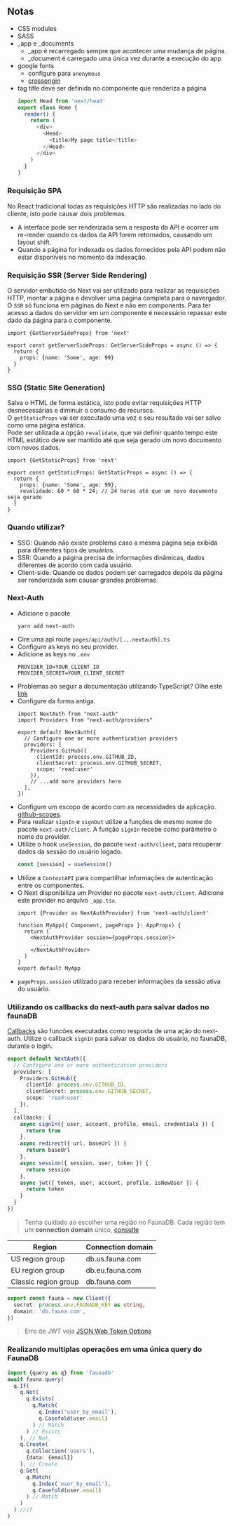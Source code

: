## Notas

- CSS modules
- SASS
- _app e _documents
  - _app é recarregado sempre que acontecer uma mudança de página.
  - _document é carregado uma única vez durante a execução do app
- google fonts
  - configure para `anonymous`
  - [crossorigin](https://developer.mozilla.org/en-US/docs/Web/HTML/Attributes/crossorigin)
- tag title deve ser definida no componente que renderiza a página
  ```ts
  import Head from 'next/head'
  export class Home {
    render() {
      return (
        <div>
          <Head>
            <title>My page title</title>
          </Head>
        </div>
      )
    }
  }
  ```

### Requisição SPA
No React tradicional todas as requisições HTTP são realizadas no lado do cliente, isto pode causar dois problemas.  
- A interface pode ser renderizada sem a resposta da API e ocorrer um re-render quando os dados da API forem retornados, causando um layout shift.
- Quando a página for indexada os dados fornecidos pela API podem não estar disponíveis no momento da indexação.

### Requisição SSR (Server Side Rendering)
O servidor embutido do Next vai ser utilizado para realizar as requisições HTTP, montar a página e devolver uma página completa para o navergador.  
O `SSR` só funciona em páginas do Next e não em components. Para ter acesso a dados do servidor em um componente é necessário repassar este dado da página para o componente.

```tsx
import {GetServerSideProps} from 'next'

export const getServerSideProps: GetServerSideProps = async () => {
  return {
    props: {name: 'Some', age: 99}
  }
}
```

### SSG (Static Site Generation)
Salva o HTML de forma estática, isto pode evitar requisições HTTP desnecessárias e diminuir o consumo de recursos.  
O `getStaticProps` vai ser executado uma vez e seu resultado vai ser salvo como uma página estática.  
Pode ser utilizada a opção `revalidate`, que vai definir quanto tempo este HTML estático deve ser mantido até que seja gerado um novo documento com novos dados.

```tsx
import {GetStaticProps} from 'next'

export const getStaticProps: GetStaticProps = async () => {
  return {
    props: {name: 'Some', age: 99},
    revalidade: 60 * 60 * 24; // 24 horas até que um novo documento seja gerado
  }
}
```

### Quando utilizar?
- SSG: Quando não existe problema caso a mesma página seja exibida para diferentes tipos de usuários.
- SSR: Quando a página precisa de informações dinâmicas, dados diferentes de acordo com cada usuário.
- Client-side: Quando os dados podem ser carregados depois da página ser renderizada sem causar grandes problemas.

### Next-Auth
- Adicione o pacote
  ```shell
  yarn add next-auth
  ```
- Cire uma api route `pages/api/auth/[...nextauth].ts`
- Configure as keys no seu provider.
- Adicione as keys no `.env`
  ```
  PROVIDER_ID=YOUR_CLIENT_ID
  PROVIDER_SECRET=YOUR_CLIENT_SECRET
  ```
- Problemas ao seguir a documentação utilizando TypeScript? Olhe este [link](https://github.com/nextauthjs/next-auth/issues/210)
- Configure da forma antiga.
  ```tsx
  import NextAuth from "next-auth"
  import Providers from "next-auth/providers"

  export default NextAuth({
    // Configure one or more authentication providers
    providers: [
      Providers.GitHub({
        clientId: process.env.GITHUB_ID,
        clientSecret: process.env.GITHUB_SECRET,
        scope: 'read:user'
      }),
      // ...add more providers here
    ],
  })
  ```
- Configure um escopo de acordo com as necessidades da aplicação. [github-scopes](https://docs.github.com/pt/developers/apps/building-oauth-apps/scopes-for-oauth-apps).
- Para realizar `signIn` e `signOut` utilize a funções de mesmo nome do pacote `next-auth/client`. A função `signIn` recebe como parâmetro o nome do provider.
- Utilize o hook `useSession`, do pacote `next-auth/client`, para recuperar dados da sessão do usuário logado.
  ```ts
  const [session] = useSession()
  ```
- Utilize a `ContextAPI` para compartilhar informações de autenticação entre os componentes.
- O Next disponibiliza um Provider no pacote `next-auth/client`. Adicione este provider no arquivo `_app.tsx`.
  ```tsx
  import {Provider as NextAuthProvider} from 'next-auth/client'

  function MyApp({ Component, pageProps }: AppProps) {
    return (
      <NextAuthProvider session={pageProps.session}>
         ...
      </NextAuthProvider>
    )
  }
  export default MyApp
  ```
- `pageProps.session` utilizado para receber informações da sessão ativa do usuário.

### Utilizando os callbacks do next-auth para salvar dados no faunaDB
[Callbacks](https://next-auth.js.org/configuration/callbacks) são funcões executadas como resposta de uma ação do next-auth. Utilize o callback `signIn` para salvar os dados do usuário, no faunaDB, durante o login.  

```ts
export default NextAuth({
  // Configure one or more authentication providers
  providers: [
    Providers.GitHub({
      clientId: process.env.GITHUB_ID,
      clientSecret: process.env.GITHUB_SECRET,
      scope: 'read:user'
    }),
  ],
  callbacks: {
    async signIn({ user, account, profile, email, credentials }) {
      return true
    },
    async redirect({ url, baseUrl }) {
      return baseUrl
    },
    async session({ session, user, token }) {
      return session
    },
    async jwt({ token, user, account, profile, isNewUser }) {
      return token
    }
  }
})
```

> Tenha cuidado ao escolher uma região no FaunaDB. Cada região tem um **connection domain** único, [consulte](https://docs.fauna.com/fauna/current/api/fql/region_groups)

| Region               | Connection domain |
|----------------------|-------------------|
| US region group      | db.us.fauna.com   |
| EU region group      | db.eu.fauna.com   |
| Classic region group | db.fauna.com      |

```ts
export const fauna = new Client({
  secret: process.env.FAUNADB_KEY as string,
  domain: 'db.fauna.com',
})
```

> Erro de JWT veja [JSON Web Token Options](https://next-auth.js.org/configuration/options#json-web-token-options)

### Realizando multiplas operações em uma única query do FaunaDB
```ts
import {query as q} from 'faunadb'
await fauna.query(
  q.If(
    q.Not(
      q.Exists(
        q.Match(
          q.Index('user_by_email'),
          q.Casefold(user.email)
        ) // Match
      ) // Exists
    ), // Not,
    q.Create(
      q.Collection('users'),
      {data: {email}}
    ), // Create
    q.Get(
      q.Match(
        q.Index('user_by_email'),
        q.Casefold(user.email)
      ) // Match
    )
  ) //if
)
```